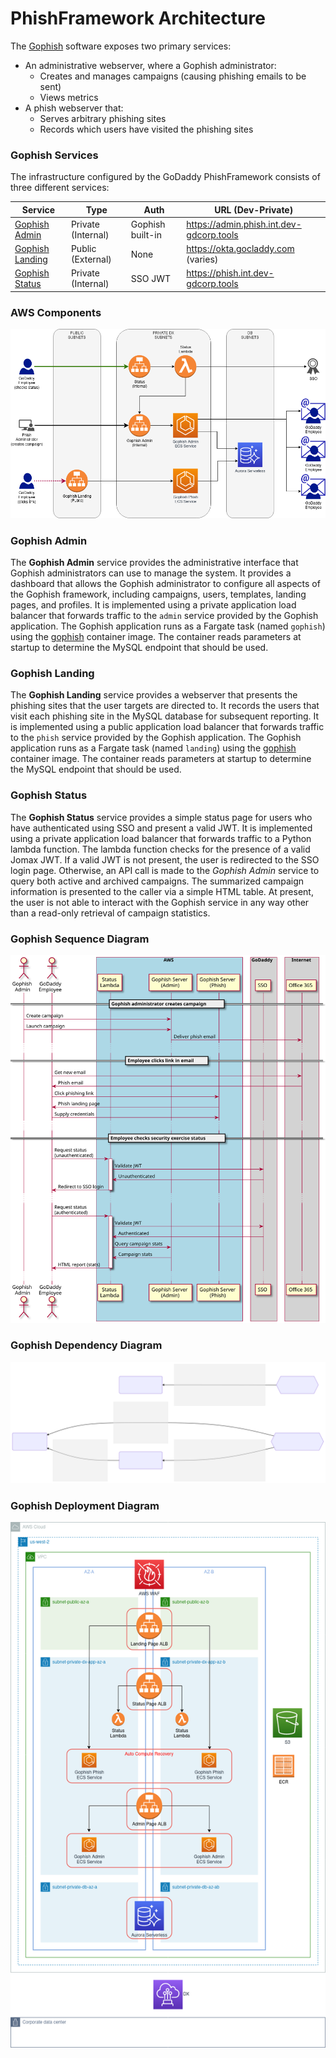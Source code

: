 # PhishFramework Architecture

The [Gophish](https://getgophish.com/) software exposes two primary services:

* An administrative webserver, where a Gophish administrator:
  - Creates and manages campaigns (causing phishing emails to be sent)
  - Views metrics
* A phish webserver that:
  - Serves arbitrary phishing sites
  - Records which users have visited the phishing sites

### Gophish Services

The infrastructure configured by the GoDaddy PhishFramework consists of three
different services:

| Service                             | Type               | Auth             | URL (Dev-Private)                        |
|-------------------------------------|--------------------|------------------|------------------------------------------|
| [Gophish Admin](#gophish-admin)     | Private (Internal) | Gophish built-in | https://admin.phish.int.dev-gdcorp.tools |
| [Gophish Landing](#gophish-landing) | Public (External)  | None             | https://okta.gocladdy.com (varies)       |
| [Gophish Status](#gophish-status)   | Private (Internal) | SSO JWT          | https://phish.int.dev-gdcorp.tools       |

### AWS Components

![Gophish Overview](diagrams/PhishFramework.png "Gophish Overview")

### Gophish Admin

The **Gophish Admin** service provides the administrative interface that
Gophish administrators can use to manage the system.  It provides a dashboard
that allows the Gophish administrator to configure all aspects of the Gophish
framework, including campaigns, users, templates, landing pages, and profiles.
It is implemented using a private application load balancer that forwards
traffic to the `admin` service provided by the Gophish application.  The
Gophish application runs as a Fargate task (named `gophish`) using the
[gophish](../containers/gophish/) container image.  The container reads
parameters at startup to determine the MySQL endpoint that should be used.

### Gophish Landing

The **Gophish Landing** service provides a webserver that presents the phishing
sites that the user targets are directed to.  It records the users that visit
each phishing site in the MySQL database for subsequent reporting.  It is
implemented using a public application load balancer that forwards traffic to
the `phish` service provided by the Gophish application.  The Gophish
application runs as a Fargate task (named `landing`) using the
[gophish](../containers/gophish/) container image.  The container reads
parameters at startup to determine the MySQL endpoint that should be used.

### Gophish Status

The **Gophish Status** service provides a simple status page for users who have
authenticated using SSO and present a valid JWT.  It is implemented using a
private application load balancer that forwards traffic to a Python lambda
function.  The lambda function checks for the presence of a valid Jomax JWT.
If a valid JWT is not present, the user is redirected to the SSO login page.
Otherwise, an API call is made to the *Gophish Admin* service to query both
active and archived campaigns.  The summarized campaign information is
presented to the caller via a simple HTML table.  At present, the user is not
able to interact with the Gophish service in any way other than a read-only
retrieval of campaign statistics.

### Gophish Sequence Diagram

![Gophish Sequence Diagram](diagrams/gophish_sequence.svg "Gophish Sequence Diagram")

### Gophish Dependency Diagram

![Gophish Dependency Diagram](diagrams/gophish_dependency.svg "Gophish Dependency Diagram")

### Gophish Deployment Diagram

![Gophish Deployment Diagram](diagrams/gophish_deployment.png "Gophish Deployment Diagram")
